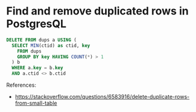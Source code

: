 # Find and remove duplicated rows in PostgresQL

```sql
DELETE FROM dups a USING (
  SELECT MIN(ctid) as ctid, key
    FROM dups
    GROUP BY key HAVING COUNT(*) > 1
  ) b
  WHERE a.key = b.key
  AND a.ctid <> b.ctid
```

References:
- https://stackoverflow.com/questions/6583916/delete-duplicate-rows-from-small-table
